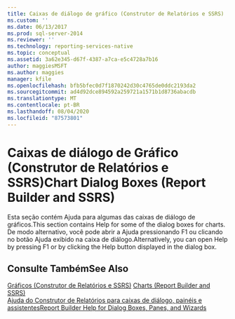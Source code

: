 ```yaml
---
title: Caixas de diálogo de gráfico (Construtor de Relatórios e SSRS) | Microsoft Docs
ms.custom: ''
ms.date: 06/13/2017
ms.prod: sql-server-2014
ms.reviewer: ''
ms.technology: reporting-services-native
ms.topic: conceptual
ms.assetid: 3a62e345-d67f-4387-a7ca-e5c4728a7b16
author: maggiesMSFT
ms.author: maggies
manager: kfile
ms.openlocfilehash: bfb5bfec0d7f1870242d30c4765de0ddc2193da2
ms.sourcegitcommit: ad4d92dce894592a259721a1571b1d8736abacdb
ms.translationtype: MT
ms.contentlocale: pt-BR
ms.lasthandoff: 08/04/2020
ms.locfileid: "87573801"
---
```

# <a name="chart-dialog-boxes-report-builder-and-ssrs"></a><span data-ttu-id="47d52-102">Caixas de diálogo de Gráfico (Construtor de Relatórios e SSRS)</span><span class="sxs-lookup"><span data-stu-id="47d52-102">Chart Dialog Boxes (Report Builder and SSRS)</span></span>
  <span data-ttu-id="47d52-103">Esta seção contém Ajuda para algumas das caixas de diálogo de gráficos.</span><span class="sxs-lookup"><span data-stu-id="47d52-103">This section contains Help for some of the dialog boxes for charts.</span></span> <span data-ttu-id="47d52-104">De modo alternativo, você pode abrir a Ajuda pressionando F1 ou clicando no botão Ajuda exibido na caixa de diálogo.</span><span class="sxs-lookup"><span data-stu-id="47d52-104">Alternatively, you can open Help by pressing F1 or by clicking the Help button displayed in the dialog box.</span></span>  
  
## <a name="see-also"></a><span data-ttu-id="47d52-105">Consulte Também</span><span class="sxs-lookup"><span data-stu-id="47d52-105">See Also</span></span>  
 <span data-ttu-id="47d52-106">[Gráficos &#40;Construtor de Relatórios e SSRS&#41;](report-design/charts-report-builder-and-ssrs.md) </span><span class="sxs-lookup"><span data-stu-id="47d52-106">[Charts &#40;Report Builder and SSRS&#41;](report-design/charts-report-builder-and-ssrs.md) </span></span>  
 [<span data-ttu-id="47d52-107">Ajuda do Construtor de Relatórios para caixas de diálogo, painéis e assistentes</span><span class="sxs-lookup"><span data-stu-id="47d52-107">Report Builder Help for Dialog Boxes, Panes, and Wizards</span></span>](../../2014/reporting-services/report-builder-help-for-dialog-boxes-panes-and-wizards.md)  
  
  
